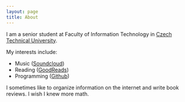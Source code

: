 ```yaml
---
layout: page
title: About
---
```


I am a senior student at Faculty of Information Technology in [Czech Technical University](https://fit.cvut.cz/en).

My interests include:

- Music ([Soundcloud](https://soundcloud.com/bekbolot-kudayberdiev))
- Reading ([GoodReads](https://www.goodreads.com/user/show/79576550-bekbolot-khudaiberdiev))
- Programming ([Github](https://github.com/alpkarakush))

I sometimes like to organize information on the internet and write book reviews. I wish I knew more math.